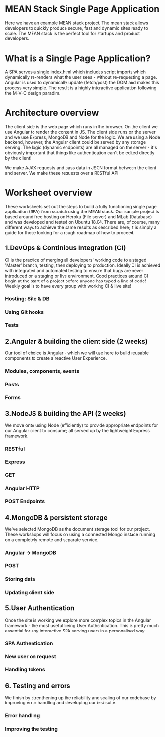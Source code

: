 # MEAN Stack Single Page Application
Here we have an example MEAN stack project. The mean stack allows developers to quickly produce secure, fast and dynamic sites ready to scale. The MEAN stack is the perfect tool for startups and product developers. 

# What is a Single Page Application?
A SPA serves a single index.html which includes script imports which dynamically re-renders what the user sees - without re-requesting a page. Angular is used to dynamically update (fetch/post) the DOM and makes this process very simple. The result is a highly interactive application following the M-V-C design paradim. 

# Architecture overview
The client side is the web page which runs in the browser. On the client we use Angular to render the content in JS. The client side runs on the server and we use Express, MongoDB and Node for the logic. We are using a Node backend, however, the Angular client could be served by any storage serving. The logic (dynamic endpoints) are all managed on the server - it's obviously important that things like authentication can't be edited directly by the client! 

We make AJAX requests and pass data in JSON format between the client and server. We make these requests over a RESTful API

# Worksheet overview
These worksheets set out the steps to build a fully functioning single page application (SPA) from scratch using the MEAN stack. Our sample project is based around free hosting on Heroku (File server) and MLab (Database) and was developed and tested on Ubuntu 18.04. There are, of course, many different ways to achieve the same results as described here; it is simply a guide for those looking for a rough roadmap of how to proceed.

## 1.DevOps & Continious Integration (CI)
CI is the practice of merging all developers' working code to a staged 'Master' branch, testing, then deploying to production. Ideally CI is achieved with integrated and automated testing to ensure that bugs are never introduced on a staging or live environment. Good practices around CI begin at the start of a project before anyone has typed a line of code! Weekly goal is to have every group with working CI & live site!
### Hosting: Site & DB
### Using Git hooks
### Tests

## 2.Angular & building the client side (2 weeks)
Our tool of choice is Angular - which we will use here to build reusable components to create a reactive User Experience.
### Modules, components, events
### Posts
### Forms

## 3.NodeJS & building the API (2 weeks)
We move onto using Node (efficiently) to provide appropriate endpoints for our Angular client to consume; all served up by the lightweight Express framework.
### RESTful
### Express
### GET
### Angular HTTP
### POST Endpoints

## 4.MongoDB & persistent storage
We've selected MongoDB as the document storage tool for our project. These workshops will focus on using a connected Mongo instace running on a completely remote and separate service. 
### Angular -> MongoDB
### POST
### Storing data
### Updating client side

## 5.User Authentication
Once the site is working we explore more complex topics in the Angular framework - the most useful being User Authentication. This is pretty much essential for any interactive SPA serving users in a personalised way. 
### SPA Authentication
### New user on request
### Handling tokens

## 6. Testing and errors
We finish by strenthening up the reliability and scaling of our codebase by improving error handling and developing our test suite. 
### Error handling
### Improving the testing




